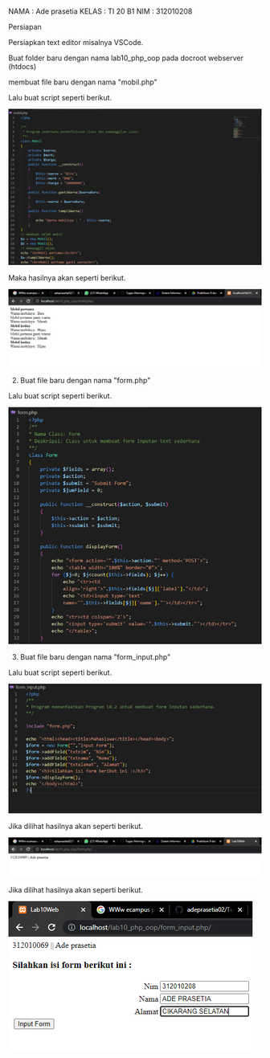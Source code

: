 <br>

NAMA        : Ade prasetia
KELAS       : TI 20 B1
NIM         : 312010208 

Persiapan

Persiapkan text editor misalnya VSCode.

Buat folder baru dengan nama lab10_php_oop pada docroot webserver (htdocs)

membuat file baru dengan nama "mobil.php"

Lalu buat script seperti berikut.

![menanbahkan file](gambar/gambar1.PNG)

Maka hasilnya akan seperti berikut.

![menanbahkan file](gambar/gambar4.PNG)

2. Buat file baru dengan nama "form.php"

Lalu buat script seperti berikut.

![menanbahkan file](gambar/gambar2.PNG)

3. Buat file baru dengan nama "form_input.php"

Lalu buat script seperti berikut.

![menanbahkan file](gambar/gambar3.PNG)

Jika dilihat hasilnya akan seperti berikut.

![menanbahkan file](gambar/gambar5.PNG)

Jika dilihat hasilnya akan seperti berikut.

![menanbahkan file](gambar/gambar6.PNG)








